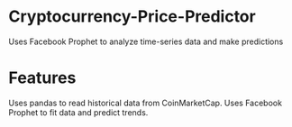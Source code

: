 # Cryptocurrency-Price-Predictor
Uses Facebook Prophet to analyze time-series data and make predictions 

# Features
Uses pandas to read historical data from CoinMarketCap.
Uses Facebook Prophet to fit data and predict trends.
